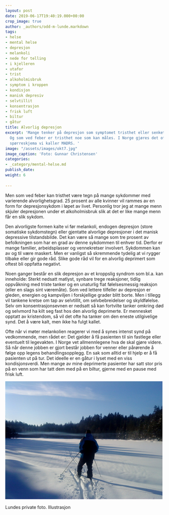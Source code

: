 ```yaml
---
layout: post
date: 2019-06-17T19:40:19.000+00:00
crop_image: true
author: _authors/odd-m-lunde.markdown
tags:
- helse
- mental helse
- depresjon
- melankoli
- nede for telling
- i kjelleren
- utafor
- trist
- alkoholmisbruk
- symptom i kroppen
- kondisjon
- manisk depresiv
- selvtillit
- konsentrasjon
- frisk luft
- biltur
- gåtur
title: Alvorlig depresjon
excerpt: 'Mange tenker på depresjon som symptomet tristhet eller senket stemningsleie.
  Og som ved feber er tristhet noe som kan måles. I Norge gjøres det oftest med et
  spørreskjema vi kaller MADRS. '
image: "/assets/images/okt7.jpg"
image_caption: 'Foto: Gunnar Christensen'
categories:
- _category/mental-helse.md
publish_date: 
weight: 6

---
```

Men som ved feber kan tristhet være tegn på mange sykdommer med varierende alvorlighetsgrad. 25 prosent av alle kvinner vil rammes av en form for depresjonsykdom i løpet av livet. Personlig tror jeg at mange menn skjuler depresjonen under et alkoholmisbruk slik at det er like mange menn får en slik sykdom.

Den alvorligste formen kalte vi før melankoli, endogen depresjon (store somatiske sykdomstegn) eller gjentatte alvorlige depresjoner i det manisk depressive tilstandsbilde. Det kan være så mange som tre prosent av befolkningen som har en grad av denne sykdommen til enhver tid. Derfor er mange familier, arbeidsplasser og vennekretser involvert. Sykdommen kan av og til være maskert. Men er vanligst så skremmende tydelig at vi rygger tilbake eller gir gode råd. Slike gode råd vil for en alvorlig deprimert som oftest bli oppfatta negativt.

Noen ganger består en slik depresjon av et kroppslig syndrom som bl.a. kan inneholde: Sterkt nedsatt matlyst, synbare trege reaksjoner, tidlig oppvåkning med triste tanker og en unaturlig flat følelsesmessig reaksjon (eller en slags sint væremåte). Som ved lettere tilfeller av depresjon er gleden, energien og kampviljen i forskjellige grader blitt borte. Men i tillegg vil tankene kretse om tap av selvtillit, om selvbebreidelser og skyldfølelse. Selv om konsentrasjonsevnen er nedsatt så kan fortvilte tanker omkring død og selvmord ha kilt seg fast hos den alvorlig deprimerte. Er mennesket opptatt av kristendom, så vil det ofte ha tanker om den eneste utilgivelige synd. Det å være kalt, men ikke ha fulgt kallet.

Ofte når vi møter melankolien reagerer vi med å synes intenst synd på vedkommende, men rådet er: Det gjelder å få pasienten til sin fastlege eller eventuelt til legevakten. I Norge vet allmennlegene hva de skal gjøre videre. Så når denne jobben er gjort består jobben for venner eller pårørende å følge opp legens behandlingsopplegg. En sak som alltid er til hjelp er å få pasienten ut på tur. Det ideelle er en gåtur i lyset med en viss kondisjonsverdi. Men mange av mine deprimerte pasienter har satt stor pris på en venn som har tatt dem med på en biltur, gjerne med en pause med frisk luft.

![](/assets/images/oddpaski.jpg)

Lundes private foto. Illustrasjon